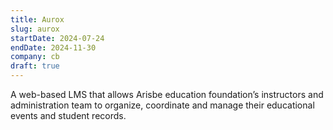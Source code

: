 ```yaml
---
title: Aurox
slug: aurox
startDate: 2024-07-24
endDate: 2024-11-30
company: cb
draft: true
---
```


A web-based LMS that allows Arisbe education foundation’s instructors and administration team to organize, coordinate and manage their educational events and student records.

